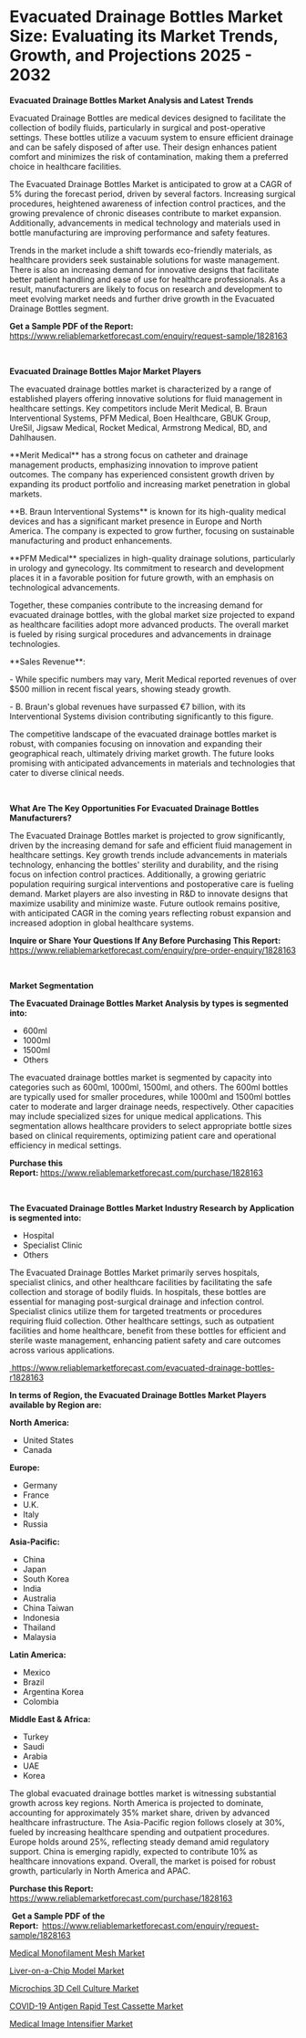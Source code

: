 <p><h1>Evacuated Drainage Bottles Market Size: Evaluating its Market Trends, Growth, and Projections 2025 - 2032</h1></p><p><strong>Evacuated Drainage Bottles Market Analysis and Latest Trends</strong></p>
<p><p>Evacuated Drainage Bottles are medical devices designed to facilitate the collection of bodily fluids, particularly in surgical and post-operative settings. These bottles utilize a vacuum system to ensure efficient drainage and can be safely disposed of after use. Their design enhances patient comfort and minimizes the risk of contamination, making them a preferred choice in healthcare facilities.</p><p>The Evacuated Drainage Bottles Market is anticipated to grow at a CAGR of 5% during the forecast period, driven by several factors. Increasing surgical procedures, heightened awareness of infection control practices, and the growing prevalence of chronic diseases contribute to market expansion. Additionally, advancements in medical technology and materials used in bottle manufacturing are improving performance and safety features.</p><p>Trends in the market include a shift towards eco-friendly materials, as healthcare providers seek sustainable solutions for waste management. There is also an increasing demand for innovative designs that facilitate better patient handling and ease of use for healthcare professionals. As a result, manufacturers are likely to focus on research and development to meet evolving market needs and further drive growth in the Evacuated Drainage Bottles segment.</p></p>
<p><strong>Get a Sample PDF of the Report:&nbsp;</strong> <a href="https://www.reliablemarketforecast.com/enquiry/request-sample/1828163?utm_campaign=1888&utm_medium=2&utm_source=Github&utm_content=ia&utm_term=05032025&utm_id=evacuated-drainage-bottles">https://www.reliablemarketforecast.com/enquiry/request-sample/1828163</a></p>
<p>&nbsp;</p>
<p><strong>Evacuated Drainage Bottles Major Market Players</strong></p>
<p><p>The evacuated drainage bottles market is characterized by a range of established players offering innovative solutions for fluid management in healthcare settings. Key competitors include Merit Medical, B. Braun Interventional Systems, PFM Medical, Boen Healthcare, GBUK Group, UreSil, Jigsaw Medical, Rocket Medical, Armstrong Medical, BD, and Dahlhausen.</p><p>**Merit Medical** has a strong focus on catheter and drainage management products, emphasizing innovation to improve patient outcomes. The company has experienced consistent growth driven by expanding its product portfolio and increasing market penetration in global markets.</p><p>**B. Braun Interventional Systems** is known for its high-quality medical devices and has a significant market presence in Europe and North America. The company is expected to grow further, focusing on sustainable manufacturing and product enhancements.</p><p>**PFM Medical** specializes in high-quality drainage solutions, particularly in urology and gynecology. Its commitment to research and development places it in a favorable position for future growth, with an emphasis on technological advancements.</p><p>Together, these companies contribute to the increasing demand for evacuated drainage bottles, with the global market size projected to expand as healthcare facilities adopt more advanced products. The overall market is fueled by rising surgical procedures and advancements in drainage technologies.</p><p>**Sales Revenue**: </p><p>- While specific numbers may vary, Merit Medical reported revenues of over $500 million in recent fiscal years, showing steady growth. </p><p>- B. Braun's global revenues have surpassed €7 billion, with its Interventional Systems division contributing significantly to this figure.</p><p>The competitive landscape of the evacuated drainage bottles market is robust, with companies focusing on innovation and expanding their geographical reach, ultimately driving market growth. The future looks promising with anticipated advancements in materials and technologies that cater to diverse clinical needs.</p></p>
<p>&nbsp;</p>
<p><strong>What Are The Key Opportunities For Evacuated Drainage Bottles Manufacturers?</strong></p>
<p><p>The Evacuated Drainage Bottles market is projected to grow significantly, driven by the increasing demand for safe and efficient fluid management in healthcare settings. Key growth trends include advancements in materials technology, enhancing the bottles' sterility and durability, and the rising focus on infection control practices. Additionally, a growing geriatric population requiring surgical interventions and postoperative care is fueling demand. Market players are also investing in R&D to innovate designs that maximize usability and minimize waste. Future outlook remains positive, with anticipated CAGR in the coming years reflecting robust expansion and increased adoption in global healthcare systems.</p></p>
<p><strong>Inquire or Share Your Questions If Any Before Purchasing This Report:</strong> <a href="https://www.reliablemarketforecast.com/enquiry/pre-order-enquiry/1828163?utm_campaign=1888&utm_medium=2&utm_source=Github&utm_content=ia&utm_term=05032025&utm_id=evacuated-drainage-bottles">https://www.reliablemarketforecast.com/enquiry/pre-order-enquiry/1828163</a></p>
<p>&nbsp;</p>
<p><strong>Market Segmentation</strong></p>
<p><strong>The Evacuated Drainage Bottles Market Analysis by types is segmented into:</strong></p>
<p><ul><li>600ml</li><li>1000ml</li><li>1500ml</li><li>Others</li></ul></p>
<p><p>The evacuated drainage bottles market is segmented by capacity into categories such as 600ml, 1000ml, 1500ml, and others. The 600ml bottles are typically used for smaller procedures, while 1000ml and 1500ml bottles cater to moderate and larger drainage needs, respectively. Other capacities may include specialized sizes for unique medical applications. This segmentation allows healthcare providers to select appropriate bottle sizes based on clinical requirements, optimizing patient care and operational efficiency in medical settings.</p></p>
<p><strong>Purchase this Report:&nbsp;</strong><a href="https://www.reliablemarketforecast.com/purchase/1828163?utm_campaign=1888&utm_medium=2&utm_source=Github&utm_content=ia&utm_term=05032025&utm_id=evacuated-drainage-bottles">https://www.reliablemarketforecast.com/purchase/1828163</a></p>
<p>&nbsp;</p>
<p><strong>The Evacuated Drainage Bottles Market Industry Research by Application is segmented into:</strong></p>
<p><ul><li>Hospital</li><li>Specialist Clinic</li><li>Others</li></ul></p>
<p><p>The Evacuated Drainage Bottles Market primarily serves hospitals, specialist clinics, and other healthcare facilities by facilitating the safe collection and storage of bodily fluids. In hospitals, these bottles are essential for managing post-surgical drainage and infection control. Specialist clinics utilize them for targeted treatments or procedures requiring fluid collection. Other healthcare settings, such as outpatient facilities and home healthcare, benefit from these bottles for efficient and sterile waste management, enhancing patient safety and care outcomes across various applications.</p></p>
<p><a href="https://www.reliablemarketforecast.com/evacuated-drainage-bottles-r1828163?utm_campaign=1888&utm_medium=2&utm_source=Github&utm_content=ia&utm_term=05032025&utm_id=evacuated-drainage-bottles">&nbsp;https://www.reliablemarketforecast.com/evacuated-drainage-bottles-r1828163</a></p>
<p><strong>In terms of Region, the Evacuated Drainage Bottles Market Players available by Region are:</strong></p>
<p>
    <p> <strong> North America: </strong>
        <ul>
            <li>United States</li>
            <li>Canada</li>
        </ul>
        </p> 
    <p> <strong> Europe: </strong>
        <ul>
            <li>Germany</li>
            <li>France</li>
            <li>U.K.</li>
            <li>Italy</li>
            <li>Russia</li>
        </ul>
        </p> 
    <p> <strong> Asia-Pacific: </strong>
        <ul>
            <li>China</li>
            <li>Japan</li>
            <li>South Korea</li>
            <li>India</li>
            <li>Australia</li>
            <li>China Taiwan</li>
            <li>Indonesia</li>
            <li>Thailand</li>
            <li>Malaysia</li>
        </ul>
        </p> 
    <p> <strong> Latin America: </strong>
        <ul>
            <li>Mexico</li>
            <li>Brazil</li>
            <li>Argentina Korea</li>
            <li>Colombia</li>
        </ul>
        </p> 
    <p> <strong> Middle East & Africa: </strong>
        <ul>
            <li>Turkey</li>
            <li>Saudi</li>
            <li>Arabia</li>
            <li>UAE</li>
            <li>Korea</li>
        </ul>
    </p>
    </p>
<p><p>The global evacuated drainage bottles market is witnessing substantial growth across key regions. North America is projected to dominate, accounting for approximately 35% market share, driven by advanced healthcare infrastructure. The Asia-Pacific region follows closely at 30%, fueled by increasing healthcare spending and outpatient procedures. Europe holds around 25%, reflecting steady demand amid regulatory support. China is emerging rapidly, expected to contribute 10% as healthcare innovations expand. Overall, the market is poised for robust growth, particularly in North America and APAC.</p></p>
<p><strong>Purchase this Report: </strong><a href="https://www.reliablemarketforecast.com/purchase/1828163?utm_campaign=1888&utm_medium=2&utm_source=Github&utm_content=ia&utm_term=05032025&utm_id=evacuated-drainage-bottles">https://www.reliablemarketforecast.com/purchase/1828163</a></p>
<p>&nbsp;<strong>Get a Sample PDF of the Report:&nbsp;&nbsp;</strong><a href="https://www.reliablemarketforecast.com/enquiry/request-sample/1828163?utm_campaign=1888&utm_medium=2&utm_source=Github&utm_content=ia&utm_term=05032025&utm_id=evacuated-drainage-bottles">https://www.reliablemarketforecast.com/enquiry/request-sample/1828163</a></p>
<p><strong></strong></p>
<p><p><a href="https://github.com/sternymkere4/Market-Research-Report-List-1/blob/main/medical-monofilament-mesh-market.md?utm_campaign=1888&utm_medium=2&utm_source=Github&utm_content=ia&utm_term=05032025&utm_id=evacuated-drainage-bottles">Medical Monofilament Mesh Market</a></p><p><a href="https://github.com/buseknoden2b/Market-Research-Report-List-1/blob/main/liver-on-a-chip-model-market.md?utm_campaign=1888&utm_medium=2&utm_source=Github&utm_content=ia&utm_term=05032025&utm_id=evacuated-drainage-bottles">Liver-on-a-Chip Model Market</a></p><p><a href="https://github.com/bauldlimle6h/Market-Research-Report-List-1/blob/main/microchips-3d-cell-culture-market.md?utm_campaign=1888&utm_medium=2&utm_source=Github&utm_content=ia&utm_term=05032025&utm_id=evacuated-drainage-bottles">Microchips 3D Cell Culture Market</a></p><p><a href="https://github.com/shimweummul/Market-Research-Report-List-1/blob/main/covid-19-antigen-rapid-test-cassette-market.md?utm_campaign=1888&utm_medium=2&utm_source=Github&utm_content=ia&utm_term=05032025&utm_id=evacuated-drainage-bottles">COVID-19 Antigen Rapid Test Cassette Market</a></p><p><a href="https://github.com/snaikraso/Market-Research-Report-List-1/blob/main/medical-image-intensifier-market.md?utm_campaign=1888&utm_medium=2&utm_source=Github&utm_content=ia&utm_term=05032025&utm_id=evacuated-drainage-bottles">Medical Image Intensifier Market</a></p></p>